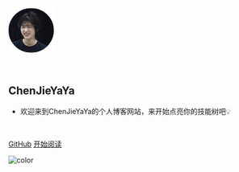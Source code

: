 <!-- _coverpage.md -->

![封面](assets/封面.png)

<br>

## ChenJieYaYa

- 欢迎来到ChenJieYaYa的个人博客网站，来开始点亮你的技能树吧💡

<br>

[GitHub](https://github.com/ChenJieYaYa)
[开始阅读](/README.md)

![color](#fff)

